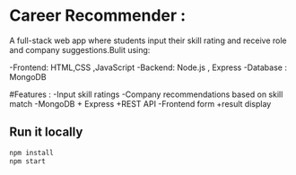 # Career Recommender :
 A full-stack web app where students input their skill rating and receive role and company suggestions.Bulit using: 

 -Frontend: HTML,CSS ,JavaScript
 -Backend: Node.js , Express
 -Database : MongoDB

 #Features : 
 -Input skill ratings
 -Company recommendations based on skill match
 -MongoDB + Express +REST API
 -Frontend form +result display

 ## Run it locally
 ```bash
npm install
npm start
